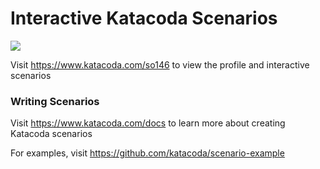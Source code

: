 # Interactive Katacoda Scenarios

[![](http://shields.katacoda.com/katacoda/so146/count.svg)](https://www.katacoda.com/so146 "Get your profile on Katacoda.com")

Visit https://www.katacoda.com/so146 to view the profile and interactive scenarios

### Writing Scenarios
Visit https://www.katacoda.com/docs to learn more about creating Katacoda scenarios

For examples, visit https://github.com/katacoda/scenario-example
